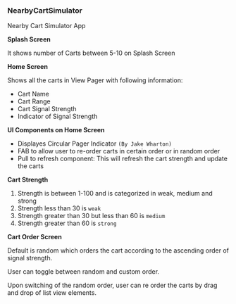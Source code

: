 ### NearbyCartSimulator
Nearby Cart Simulator App
 
  **Splash Screen**
  
   It shows number of Carts between 5-10 on Splash Screen
 
 
  **Home Screen**
 
 Shows all the carts in View Pager with following information:
 
  - Cart Name
  - Cart Range
  - Cart Signal Strength
  - Indicator of Signal Strength

   
**UI Components on Home Screen**
   
   * Displayes Circular Pager Indicator `(By Jake Wharton)`
   * FAB to allow user to re-order carts in certain order or in random order
   * Pull to refresh component: This will refresh the cart strength and update the carts
       

**Cart Strength**
   
   1. Strength is between 1-100 and is categorized in weak, medium and strong
   2. Strength less than 30 is `weak`
   3. Strength greater than 30 but less than 60 is `medium`
   4. Strength greater than 60 is `strong`
    
    
    
**Cart Order Screen**
 
   Default is random which orders the cart according to the ascending order of signal strength.
    
   User can toggle between random and custom order.
   
   Upon switching of the random order, user can re order the carts by drag and drop of list view elements.
     
       
    
